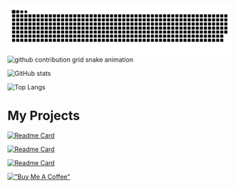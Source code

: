 ![github contribution grid snake animation](https://raw.githubusercontent.com/platane/platane/output/github-contribution-grid-snake-dark.svg#gh-dark-mode-only)
![github contribution grid snake animation](https://raw.githubusercontent.com/snickers03/snickers03/output/github-contribution-grid-snake.svg#gh-light-mode-only)

![GitHub stats](https://github-readme-stats.vercel.app/api?username=JonasJoKuJonas&show_icons=true&theme=dark)

![Top Langs](https://github-readme-stats.vercel.app/api/top-langs/?username=JonasJoKuJonas&theme=dark)

# My Projects

[![Readme Card](https://github-readme-stats.vercel.app/api/pin/?username=JonasJoKuJonas&repo=homeassistant-WebUntis&theme=dark)](https://github.com/JonasJoKuJonas/homeassistant-WebUntis)

[![Readme Card](https://github-readme-stats.vercel.app/api/pin/?username=JonasJoKuJonas&repo=homeassistant-trias&theme=dark)](https://github.com/JonasJoKuJonas/homeassistant-trias)


[![Readme Card](https://github-readme-stats.vercel.app/api/pin/?username=JonasJoKuJonas&repo=homeassistant-AldiTalk&theme=dark)](https://github.com/JonasJoKuJonas/homeassistant-AldiTalk)


[!["Buy Me A Coffee"](https://www.buymeacoffee.com/assets/img/custom_images/orange_img.png)](https://www.buymeacoffee.com/Jonas_JoKu)
